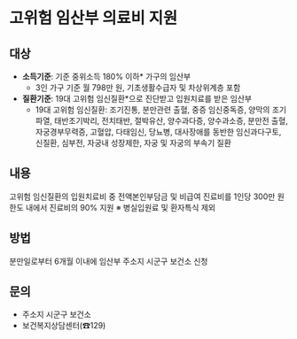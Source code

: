 # 고위험 임산부 의료비 지원

## 대상 
- **소득기준**: 기준 중위소득 180% 이하* 가구의 임산부
  * 3인 가구 기준 월 798만 원, 기초생활수급자 및 차상위계층 포함
- **질환기준**: 19대 고위험 임신질환*으로 진단받고 입원치료를 받은 임산부
  * 19대 고위험 임신질환: 조기진통, 분만관련 출혈, 중증 임신중독증, 양막의 조기파열, 태반조기박리, 전치태반, 절박유산, 양수과다증, 양수과소증, 분만전 출혈, 자궁경부무력증, 고혈압, 다태임신, 당뇨병, 대사장애를 동반한 임신과다구토, 신질환, 심부전, 자궁내 성장제한, 자궁 및 자궁의 부속기 질환 

## 내용 
고위험 임신질환의 입원치료비 중 전액본인부담금 및 비급여 진료비를 1인당 300만 원 한도 내에서 진료비의 90% 지원 
※ 병실입원료 및 환자특식 제외 

## 방법
분만일로부터 6개월 이내에 임산부 주소지 시군구 보건소 신청

## 문의
- 주소지 시군구 보건소
- 보건복지상담센터(☎129)
